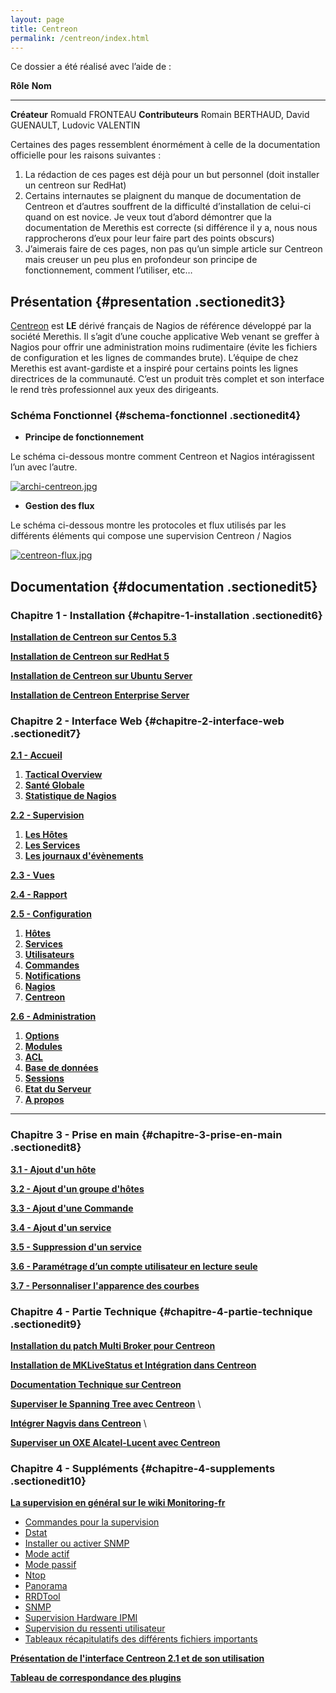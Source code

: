 ```yaml
---
layout: page
title: Centreon
permalink: /centreon/index.html
---
```


Ce dossier a été réalisé avec l’aide de :

  **Rôle**            **Nom**
  ------------------- ---------------------------------------------------
  **Créateur**        Romuald FRONTEAU
  **Contributeurs**   Romain BERTHAUD, David GUENAULT, Ludovic VALENTIN

Certaines des pages ressemblent énormément à celle de la documentation
officielle pour les raisons suivantes :

1.  La rédaction de ces pages est déjà pour un but personnel (doit
    installer un centreon sur RedHat)
2.  Certains internautes se plaignent du manque de documentation de
    Centreon et d’autres souffrent de la difficulté d’installation de
    celui-ci quand on est novice. Je veux tout d’abord démontrer que la
    documentation de Merethis est correcte (si différence il y a, nous
    nous rapprocherons d’eux pour leur faire part des points obscurs)
3.  J’aimerais faire de ces pages, non pas qu’un simple article sur
    Centreon mais creuser un peu plus en profondeur son principe de
    fonctionnement, comment l’utiliser, etc…

Présentation {#presentation .sectionedit3}
------------

[Centreon](http://www.centreon.com/ "http://www.centreon.com/") est
**LE** dérivé français de Nagios de référence développé par la société
Merethis. Il s’agit d’une couche applicative Web venant se greffer à
Nagios pour offrir une administration moins rudimentaire (évite les
fichiers de configuration et les lignes de commandes brute). L’équipe de
chez Merethis est avant-gardiste et a inspiré pour certains points les
lignes directrices de la communauté. C’est un produit très complet et
son interface le rend très professionnel aux yeux des dirigeants.

### Schéma Fonctionnel {#schema-fonctionnel .sectionedit4}

-   **Principe de fonctionnement**

Le schéma ci-dessous montre comment Centreon et Nagios intéragissent
l’un avec l’autre.

[![archi-centreon.jpg](/assets/media/powered/centreon/archi-centreon.jpg@w=700 "archi-centreon.jpg")](/_detail/powered/centreon/archi-centreon.jpg@id=centreon%253Astart.html "powered:centreon:archi-centreon.jpg")

-   **Gestion des flux**

Le schéma ci-dessous montre les protocoles et flux utilisés par les
différents éléments qui compose une supervision Centreon / Nagios

[![centreon-flux.jpg](/assets/media/powered/centreon/centreon-flux.jpg@w=700 "centreon-flux.jpg")](/_detail/powered/centreon/centreon-flux.jpg@id=centreon%253Astart.html "powered:centreon:centreon-flux.jpg")

Documentation {#documentation .sectionedit5}
-------------

### Chapitre 1 - Installation {#chapitre-1-installation .sectionedit6}

**[Installation de Centreon sur Centos
5.3](centreon-centos-install.html "centreon:centreon-centos-install")**

**[Installation de Centreon sur RedHat
5](centreon-redhat-install.html "centreon:centreon-redhat-install")**

**[Installation de Centreon sur Ubuntu
Server](centreon-ubuntu-install.html "centreon:centreon-ubuntu-install")**

**[Installation de Centreon Enterprise
Server](centreon-enterprise-server.html "centreon:centreon-enterprise-server")**

### Chapitre 2 - Interface Web {#chapitre-2-interface-web .sectionedit7}

**[2.1 -
Accueil](manuel-utilisation/start.html#accueil "centreon:manuel-utilisation:start")**

1.  **[Tactical
    Overview](manuel-utilisation/start.html#tactical-overview "centreon:manuel-utilisation:start")**
2.  **[Santé
    Globale](manuel-utilisation/start.html#sante-globale "centreon:manuel-utilisation:start")**
3.  **[Statistique de
    Nagios](manuel-utilisation/start.html#statistique-de-nagios "centreon:manuel-utilisation:start")**

**[2.2 -
Supervision](manuel-utilisation/start.html#supervision "centreon:manuel-utilisation:start")**

1.  **[Les
    Hôtes](manuel-utilisation/start.html#les-hotes "centreon:manuel-utilisation:start")**
2.  **[Les
    Services](manuel-utilisation/start.html#les-services "centreon:manuel-utilisation:start")**
3.  **[Les journaux
    d'évènements](manuel-utilisation/start.html#les-journaux-d-evenements "centreon:manuel-utilisation:start")**

**[2.3 -
Vues](manuel-utilisation/start.html#vues "centreon:manuel-utilisation:start")**

**[2.4 -
Rapport](manuel-utilisation/start.html#rapport "centreon:manuel-utilisation:start")**

**[2.5 -
Configuration](manuel-utilisation/start.html#configuration "centreon:manuel-utilisation:start")**

1.  **[Hôtes](manuel-utilisation/start.html#hotes "centreon:manuel-utilisation:start")**
2.  **[Services](manuel-utilisation/start.html#services "centreon:manuel-utilisation:start")**
3.  **[Utilisateurs](manuel-utilisation/start.html#utilisateurs "centreon:manuel-utilisation:start")**
4.  **[Commandes](manuel-utilisation/start.html#commandes "centreon:manuel-utilisation:start")**
5.  **[Notifications](manuel-utilisation/start.html#notifications "centreon:manuel-utilisation:start")**
6.  **[Nagios](manuel-utilisation/start.html#nagios "centreon:manuel-utilisation:start")**
7.  **[Centreon](manuel-utilisation/start.html#centreon "centreon:manuel-utilisation:start")**

**[2.6 -
Administration](manuel-utilisation/start.html#administration "centreon:manuel-utilisation:start")**

1.  **[Options](manuel-utilisation/start.html#options "centreon:manuel-utilisation:start")**
2.  **[Modules](manuel-utilisation/start.html#modules "centreon:manuel-utilisation:start")**
3.  **[ACL](manuel-utilisation/start.html#acl "centreon:manuel-utilisation:start")**
4.  **[Base de
    données](manuel-utilisation/start.html#base-de-donnees "centreon:manuel-utilisation:start")**
5.  **[Sessions](manuel-utilisation/start.html#sessions "centreon:manuel-utilisation:start")**
6.  **[Etat du
    Serveur](manuel-utilisation/start.html#etat-du-serveur "centreon:manuel-utilisation:start")**
7.  **[A
    propos](manuel-utilisation/start.html#a-propos "centreon:manuel-utilisation:start")**

* * * * *

### Chapitre 3 - Prise en main {#chapitre-3-prise-en-main .sectionedit8}

**[3.1 - Ajout d'un
hôte](manuel-utilisation/start.html#ajout-d-un-hote "centreon:manuel-utilisation:start")**

**[3.2 - Ajout d'un groupe
d'hôtes](manuel-utilisation/start.html#ajout-d-un-groupe-d-hotes "centreon:manuel-utilisation:start")**

**[3.3 - Ajout d'une
Commande](manuel-utilisation/start.html#ajout-d-une-commande "centreon:manuel-utilisation:start")**

**[3.4 - Ajout d'un
service](manuel-utilisation/start.html#ajout-d-un-service "centreon:manuel-utilisation:start")**

**[3.5 - Suppression d'un
service](manuel-utilisation/start.html#suppression-d-un-service "centreon:manuel-utilisation:start")**

**[3.6 - Paramétrage d’un compte utilisateur en lecture
seule](manuel-utilisation/start.html#parametrage-d-un-compte-utilisateur-en-lecture-seule "centreon:manuel-utilisation:start")**

**[3.7 - Personnaliser l'apparence des
courbes](manuel-utilisation/start.html#personnaliser-l-apparence-des-courbes "centreon:manuel-utilisation:start")**

### Chapitre 4 - Partie Technique {#chapitre-4-partie-technique .sectionedit9}

**[Installation du patch Multi Broker pour
Centreon](multi-broker-patch-install.html "centreon:multi-broker-patch-install")**

**[Installation de MKLiveStatus et Intégration dans
Centreon](mklivestatus-install-integration-centreon.html "centreon:mklivestatus-install-integration-centreon")**

**[Documentation Technique sur
Centreon](centreon-doc-technique.html "centreon:centreon-doc-technique")**

**[Superviser le Spanning Tree avec
Centreon](superviser-spanning-tree.html "centreon:superviser-spanning-tree")**
\

**[Intégrer Nagvis dans
Centreon](integration-nagvis.html "centreon:integration-nagvis")** \

**[Superviser un OXE Alcatel-Lucent avec
Centreon](superviser-oxe-alcatel.html "centreon:superviser-oxe-alcatel")**

### Chapitre 4 - Suppléments {#chapitre-4-supplements .sectionedit10}

**[La supervision en général sur le wiki
Monitoring-fr](../supervision/start.html "supervision:start")**

-   [Commandes pour la
    supervision](../supervision/commands.html "supervision:commands")
-   [Dstat](../supervision/dstat.html "supervision:dstat")
-   [Installer ou activer
    SNMP](../supervision/snmp-install.html "supervision:snmp-install")
-   [Mode actif](../supervision/actif.html "supervision:actif")
-   [Mode passif](../supervision/passif.html "supervision:passif")
-   [Ntop](../supervision/ntop/start.html "supervision:ntop:start")
-   [Panorama](../supervision/links.html "supervision:links")
-   [RRDTool](../supervision/rrdtool.html "supervision:rrdtool")
-   [SNMP](../supervision/snmp.html "supervision:snmp")
-   [Supervision Hardware
    IPMI](../supervision/ipmi.html "supervision:ipmi")
-   [Supervision du ressenti
    utilisateur](../supervision/eue/start.html "supervision:eue:start")
-   [Tableaux récapitulatifs des différents fichiers
    importants](../supervision/important-files.html "supervision:important-files")

**[Présentation de l'interface Centreon 2.1 et de son
utilisation](centreon-interface-utilisation.html "centreon:centreon-interface-utilisation")**

**[Tableau de correspondance des plugins](tableau-correspondance-plugins.html "centreon:tableau-correspondance-plugins")**